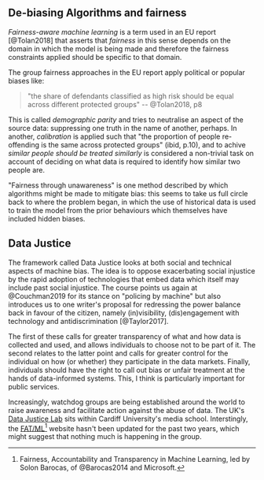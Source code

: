 ## De-biasing Algorithms and fairness

*Fairness-aware machine learning* is a term used in an EU report [@Tolan2018] that asserts that *fairness* in this sense depends on the domain in which the model is being made and therefore the fairness constraints applied should be specific to that domain.

The group fairness approaches in the EU report apply political or popular biases like: 

> "the share of defendants classified as high risk should be equal across different protected groups" -- @Tolan2018, p8

This is called *demographic parity* and tries to neutralise an aspect of the source data: suppressing one truth in the name of another, perhaps. In another, *calibration* is applied such that "the proportion of people re-offending is the same across protected groups" (ibid, p.10), and to achive *similar people should be treated similarly* is considered a non-trivial task on account of deciding on what data is required to identify how similar two people are.

"Fairness through unawareness" is one method described by which algorithms might be made to mitigate bias: this seems to take us full circle back to where the problem began, in which the use of historical data is used to train the model from the prior behaviours which themselves have included hidden biases.

## Data Justice

The framework called Data Justice looks at both social and technical aspects of machine bias. The idea is to oppose exacerbating social injustice by the rapid adoption of technologies that embed data which itself may include past social injustice. The course points us again at @Couchman2019 for its stance on "policing by machine" but also introduces us to one writer's proposal for redressing the power balance back in favour of the citizen, namely (in)visibility, (dis)engagement with technology and antidiscrimination [@Taylor2017].

The first of these calls for greater transparency of what and how data is collected and used, and allows individuals to choose not to be part of it. The second relates to the latter point and calls for greater control for the individual on how (or whether) they participate in the data markets. Finally, individuals should have the right to call out bias or unfair treatment at the hands of data-informed systems. This, I think is particularly important for public services.

Increasingly, watchdog groups are being established around the world to raise awareness and facilitate action against the abuse of data. The UK's [Data Justice Lab](https://datajusticelab.org/) sits within Cardiff University's media school. Interstingly, the [FAT/ML](https://www.fatml.org/)[^fatml] website hasn't been updated for the past two years, which might suggest that nothing much is happening in the group. 

[^fatml]: Fairness, Accountability and Transparency in Machine Learning, led by Solon Barocas, of @Barocas2014 and Microsoft.
